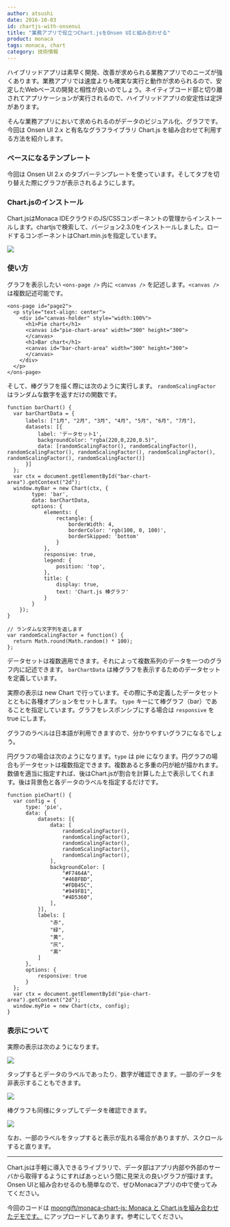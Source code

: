 ```yaml
---
author: atsushi
date: 2016-10-03
id: chartjs-with-onsenui
title: "業務アプリで役立つChart.jsをOnsen UIと組み合わせる"
product: monaca
tags: monaca, chart
category: 技術情報
---
```


ハイブリッドアプリは素早く開発、改善が求められる業務アプリでのニーズが強くあります。業務アプリでは速度よりも確実な実行と動作が求められるので、安定したWebベースの開発と相性が良いのでしょう。ネイティブコード部と切り離されてアプリケーションが実行されるので、ハイブリッドアプリの安定性は定評があります。

そんな業務アプリにおいて求められるのがデータのビジュアル化、グラフです。今回は Onsen UI 2.x と有名なグラフライブラリ Chart.js を組み合わせて利用する方法を紹介します。

### ベースになるテンプレート

今回は Onsen UI 2.x のタブバーテンプレートを使っています。そしてタブを切り替えた際にグラフが表示されるようにします。

### Chart.jsのインストール

Chart.jsはMonaca IDEクラウドのJS/CSSコンポーネントの管理からインストールします。chartjsで検索して、バージョン2.3.0をインストールしました。ロードするコンポーネントはChart.min.jsを指定しています。

![](/blog/content/images/2016/Oct/chartjs-4.png)

### 使い方

グラフを表示したい `<ons-page />` 内に `<canvas />` を記述します。`<canvas />` は複数記述可能です。

```
<ons-page id="page2">
  <p style="text-align: center">
    <div id="canvas-holder" style="width:100%">
      <h1>Pie chart</h1>
      <canvas id="pie-chart-area" width="300" height="300">
      </canvas>
      <h1>Bar chart</h1>
      <canvas id="bar-chart-area" width="300" height="300">
      </canvas>
    </div>
  </p>
</ons-page>
```

そして、棒グラフを描く際には次のように実行します。 `randomScalingFactor` はランダムな数字を返すだけの関数です。

```
function barChart() {
  var barChartData = {
      labels: ["1月", "2月", "3月", "4月", "5月", "6月", "7月"],
      datasets: [{
          label: 'データセット1',
          backgroundColor: "rgba(220,0,220,0.5)",
          data: [randomScalingFactor(), randomScalingFactor(), randomScalingFactor(), randomScalingFactor(), randomScalingFactor(), randomScalingFactor(), randomScalingFactor()]
      }]
  };
  var ctx = document.getElementById("bar-chart-area").getContext("2d");
  window.myBar = new Chart(ctx, {
        type: 'bar',
        data: barChartData,
        options: {
            elements: {
                rectangle: {
                    borderWidth: 4,
                    borderColor: 'rgb(100, 0, 100)',
                    borderSkipped: 'bottom'
                }
            },
            responsive: true,
            legend: {
                position: 'top',
            },
            title: {
                display: true,
                text: 'Chart.js 棒グラフ'
            }
        }
    });  
}

// ランダムな文字列を返します
var randomScalingFactor = function() {
  return Math.round(Math.random() * 100);
};
```

データセットは複数適用できます。それによって複数系列のデータを一つのグラフ内に記述できます。 `barChartData` は棒グラフを表示するためのデータセットを定義しています。

実際の表示は new Chart で行っています。その際に予め定義したデータセットとともに各種オプションをセットします。 `type` キーにて棒グラフ（bar）であることを指定しています。グラフをレスポンシブにする場合は `responsive` を true にします。

グラフのラベルは日本語が利用できますので、分かりやすいグラフになるでしょう。

円グラフの場合は次のようになります。`type` は pie になります。円グラフの場合もデータセットは複数指定できます。複数あると多重の円が絵が描かれます。数値を適当に指定すれば、後はChart.jsが割合を計算した上で表示してくれます。後は背景色と各データのラベルを指定するだけです。

```
function pieChart() {
  var config = {
      type: 'pie',
      data: {
          datasets: [{
              data: [
                  randomScalingFactor(),
                  randomScalingFactor(),
                  randomScalingFactor(),
                  randomScalingFactor(),
                  randomScalingFactor(),
              ],
              backgroundColor: [
                  "#F7464A",
                  "#46BFBD",
                  "#FDB45C",
                  "#949FB1",
                  "#4D5360",
              ],
          }],
          labels: [
              "赤",
              "緑",
              "黄",
              "灰",
              "黒"
          ]
      },
      options: {
          responsive: true
      }
  };
  var ctx = document.getElementById("pie-chart-area").getContext("2d");
  window.myPie = new Chart(ctx, config);
}
```

### 表示について

実際の表示は次のようになります。

![](/blog/content/images/2016/Oct/chartjs-1.png)

タップするとデータのラベルであったり、数字が確認できます。一部のデータを非表示することもできます。

![](/blog/content/images/2016/Oct/chartjs-2.png)

棒グラフも同様にタップしてデータを確認できます。

![](/blog/content/images/2016/Oct/chartjs-3.png)

なお、一部のラベルをタップすると表示が乱れる場合がありますが、スクロールすると直ります。

----

Chart.jsは手軽に導入できるライブラリで、データ部はアプリ内部や外部のサーバから取得するようにすればあっという間に見栄えの良いグラフが描けます。Onsen UIと組み合わせるのも簡単なので、ぜひMonacaアプリの中で使ってみてください。

今回のコードは [moongift/monaca-chart-js: Monaca と Chart.jsを組み合わせたデモです。](https://github.com/moongift/monaca-chart-js) にアップロードしてあります。参考にしてください。
